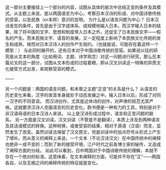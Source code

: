 这一部分主要接续上一个部分的内容，试图从具体的层次中总结正变的条件及其模式。从主题上来说，是以两国语言为中心，考察日本汉诗的形成、对中国诗歌传统的受容，以及民族（or本邦）意识的显明。
为什么是以语言问题为中心？
日本汉诗发生的条件，首先是由于汉字成体系、成规模地输入日本。而汉字输入日本的结果，除了将中国的文字、思想和制度带入日本之外，还促生了日本民族文字——假名的产生。而本民族文字、语音的发展，又一定程度上影响了本民族文化传统的发生和成熟，继而对日本汉诗人的创作产生规约。（也就是说，可能存在着这样一个模型：）
与此同时展开的，还有日本对于中国诗歌传统的受容。如果说以往的研究是从文本的角度（比如用词、主题、诗学观念）对这一问题进行研究，那么在本篇论文的这一部分，试图从文本形成的过程着眼，即从汉文训读这一特殊的异质文化接受方式出发，来观察受容的模式。

——

另一个问题是：两国的语言问题，和本章之主题“正变”的关系是什么？
从语言的历史变化来看，汉字的发音本身就处于动态发展之中。输入日本以后，形成了对同一汉字的不同音读。
而汉诗创作，尤其是近体诗的创作，对声律的规范尤其严格。这就要求汉诗人克服语言的历史变化。韵书便是一种有力的工具，特别是对于非汉语母语的日本汉诗人来说。
以上是汉诗形成过程中，语言和正变问题的联系。
另一方面是汉文训读。汉文训读（不管是不是翻译），本质上涉及到两种语言及其话语模式的转换。这种转换，或者受容的结果，相对于源语（汉语）而言，显然发生了改变。虽然训读法保留了汉文原文，但是训读中的加点符号从形式上产生了增补。而从意义的阐释上来说，一个文本（不论汉诗汉文）在中国传统中的阐释也绝非一成不变的；而到了新的接受环境，江户时代之前各博士家的秘传，又造成了阐释方面的分歧。
如此可以看到，日中两国对于中国诗歌传统的理解，本就不存在一个绝对的标准。这意味着，在文本阐释的方面，可能并不存在“正”——两国各自，以及互相之间的阐释传统的特征就是变化。
